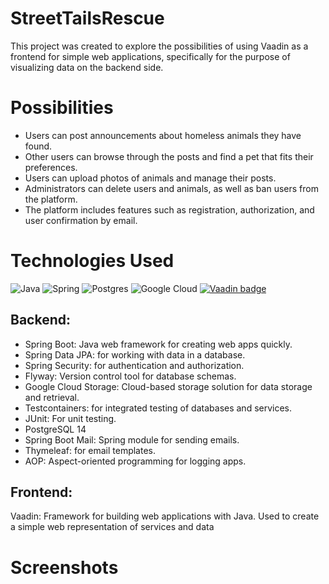 # StreetTailsRescue
This project was created to explore the possibilities of using Vaadin as a 
frontend for simple web applications, specifically for the purpose of visualizing data 
on the backend side. 



# Possibilities
*  Users can post announcements about homeless animals they have found.
*  Other users can browse through the posts and find a pet that fits their preferences.
*  Users can upload photos of animals and manage their posts.
*  Administrators can delete users and animals, as well as ban users from the platform.
*  The platform includes features such as registration, authorization, and user confirmation by email.

# Technologies Used
![Java](https://img.shields.io/badge/java-%23ED8B00.svg?style=for-the-badge&logo=java&logoColor=white)
![Spring](https://img.shields.io/badge/spring-%236DB33F.svg?style=for-the-badge&logo=spring&logoColor=white)
![Postgres](https://img.shields.io/badge/postgres-%23316192.svg?style=for-the-badge&logo=postgresql&logoColor=white)
![Google Cloud](https://img.shields.io/badge/GoogleCloud-%234285F4.svg?style=for-the-badge&logo=google-cloud&logoColor=white)
[![Vaadin badge](https://img.shields.io/badge/vaadin-blue.svg?logo=vaadin)](https://vaadin.com/)


## Backend:

*  Spring Boot: Java web framework for creating web apps quickly.
*  Spring Data JPA: for working with data in a database.
*  Spring Security: for authentication and authorization.
*  Flyway: Version control tool for database schemas.
*  Google Cloud Storage: Cloud-based storage solution for data storage and retrieval.
*  Testcontainers: for integrated testing of databases and services.
*  JUnit: For unit testing.
*  PostgreSQL 14
*  Spring Boot Mail: Spring module for sending emails.
*  Thymeleaf: for email templates.
*  AOP: Aspect-oriented programming for logging apps.

## Frontend:

Vaadin: Framework for building web applications with Java. Used to create a simple web representation of services and data

# Screenshots
